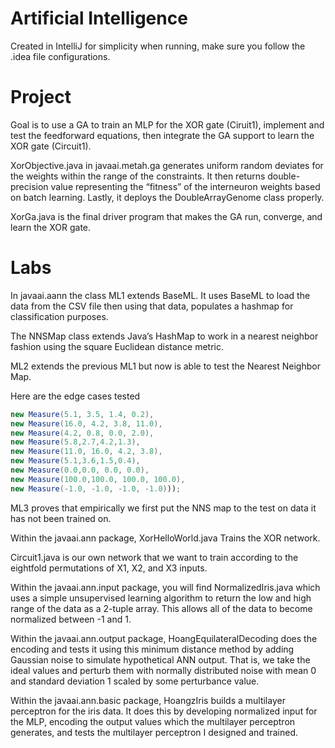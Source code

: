 # Artificial Intelligence
Created in IntelliJ for simplicity when running, make sure you follow the .idea file configurations.

# Project

Goal is to use a GA to train an MLP for the XOR gate (Ciruit1), implement and test the feedforward equations, then integrate the GA support to learn the XOR gate (Circuit1).

XorObjective.java in javaai.metah.ga generates uniform random deviates for the weights within the range of the constraints.
It then returns double-precision value representing the “fitness” of the interneuron weights based on batch learning.
Lastly, it deploys the DoubleArrayGenome class properly.

XorGa.java is the final driver program that makes the GA run, converge, and learn the XOR gate.

# Labs

In javaai.aann the class ML1 extends  BaseML. It uses BaseML to load the data from the CSV file then using that data, 
populates a hashmap for classification purposes.

The NNSMap class extends Java’s HashMap to work in a nearest neighbor fashion using the square Euclidean distance metric.

ML2 extends the previous ML1 but now is able to test the Nearest Neighbor Map.

Here are the edge cases tested
```java
new Measure(5.1, 3.5, 1.4, 0.2),
new Measure(16.0, 4.2, 3.8, 11.0),
new Measure(4.2, 0.8, 0.0, 2.0),
new Measure(5.8,2.7,4.2,1.3),
new Measure(11.0, 16.0, 4.2, 3.8),
new Measure(5.1,3.6,1.5,0.4),
new Measure(0.0,0.0, 0.0, 0.0),
new Measure(100.0,100.0, 100.0, 100.0),
new Measure(-1.0, -1.0, -1.0, -1.0)));
```

ML3 proves that empirically we first put the NNS map to the test on data it has not been trained on.

Within the javaai.ann package, XorHelloWorld.java Trains the XOR network.

Circuit1.java is our own network that we want to train according to the eightfold permutations of X1, X2, and X3 inputs.

Within the javaai.ann.input package, you will find NormalizedIris.java which uses a simple unsupervised learning algorithm to return the low and high range of the data as a 2-tuple array.
This allows all of the data to become normalized between -1 and 1.

Within the javaai.ann.output package, HoangEquilateralDecoding does the encoding and tests it using this minimum distance method by adding Gaussian noise to simulate hypothetical ANN output.
That is, we take the ideal values and perturb them with normally distributed noise with mean 0 and standard deviation 1 scaled by some perturbance value.

Within the javaai.ann.basic package, HoangzIris builds a multilayer perceptron for the iris data. It does this by developing normalized input for the MLP, 
encoding the output values which the multilayer perceptron generates, and tests the multilayer perceptron I designed and trained.